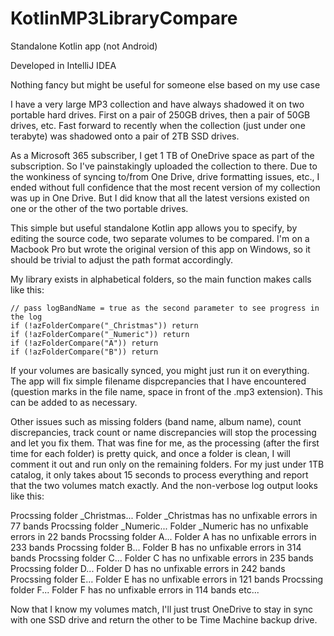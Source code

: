 # KotlinMP3LibraryCompare

Standalone Kotlin app (not Android)

Developed in IntelliJ IDEA

Nothing fancy but might be useful for someone else based on my use case

I have a very large MP3 collection and have always shadowed it on two
portable hard drives. First on a pair of 250GB drives, then a pair of 50GB drives,
etc. Fast forward to recently when the collection (just under one terabyte)
was shadowed onto a pair of 2TB SSD drives. 

As a Microsoft 365 subscriber, I get 1 TB of OneDrive space as part of the
subscription. So I've painstakingly uploaded the collection to there. Due
to the wonkiness of syncing to/from One Drive, drive formatting issues,
etc., I ended without full confidence that the most recent version of my 
collection was up in One Drive. But I did know that all the latest versions
existed on one or the other of the two portable drives.

This simple but useful standalone Kotlin app allows you to specify, by editing
the source code, two separate volumes to be compared. I'm on a Macbook Pro
but wrote the original version of this app on Windows, so it should be trivial
to adjust the path format accordingly.

My library exists in alphabetical folders, so the main function makes calls
like this:

    // pass logBandName = true as the second parameter to see progress in the log  
    if (!azFolderCompare("_Christmas")) return
    if (!azFolderCompare("_Numeric")) return
    if (!azFolderCompare("A")) return
    if (!azFolderCompare("B")) return

If your volumes are basically synced, you might just run it on everything. The
app will fix simple filename dispcrepancies that I have encountered (question
marks in the file name, space in front of the .mp3 extension). This can be
added to as necessary.

Other issues such as missing folders (band name, album name), count discrepancies,
track count or name discrepancies will stop the processing and let you fix 
them. That was fine for me, as the processing (after the first time for each
folder) is pretty quick, and once a folder is clean, I will comment it out and
run only on the remaining folders. For my just under 1TB catalog, it only takes
about 15 seconds to process everything and report that the two volumes match
exactly. And the non-verbose log output looks like this:

Procssing folder _Christmas...
Folder _Christmas has no unfixable errors in 77 bands
Procssing folder _Numeric...
Folder _Numeric has no unfixable errors in 22 bands
Procssing folder A...
Folder A has no unfixable errors in 233 bands
Procssing folder B...
Folder B has no unfixable errors in 314 bands
Procssing folder C...
Folder C has no unfixable errors in 235 bands
Procssing folder D...
Folder D has no unfixable errors in 242 bands
Procssing folder E...
Folder E has no unfixable errors in 121 bands
Procssing folder F...
Folder F has no unfixable errors in 114 bands
etc...

Now that I know my volumes match, I'll just trust OneDrive to stay in sync
with one SSD drive and return the other to be Time Machine backup drive.
